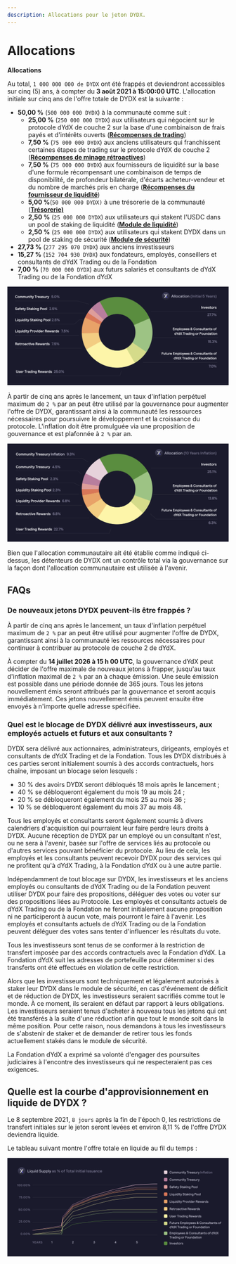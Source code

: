 ```yaml
---
description: Allocations pour le jeton DYDX.
---
```


# Allocations

**Allocations**

Au total, `1 000 000 000 de DYDX` ont été frappés et deviendront accessibles sur cinq (5) ans, à compter du **3 août 2021 à 15:00:00 UTC**. L'allocation initiale sur cinq ans de l'offre totale de DYDX est la suivante :

* **50,00 %** (`500 000 000 DYDX`) à la communauté comme suit :
   * **25,00 %** (`250 000 000 DYDX`) aux utilisateurs qui négocient sur le protocole dYdX de couche 2 sur la base d'une combinaison de frais payés et d'intérêts ouverts ([**Récompenses de trading**](../rewards/trading-rewards.md))
   * **7,50 %** (`75 000 000 DYDX`) aux anciens utilisateurs qui franchissent certaines étapes de trading sur le protocole dYdX de couche 2 ([**Récompenses de minage rétroactives**](../rewards/retroactive-mining-rewards.md))
   * **7,50 %** (`75 000 000 DYDX`) aux fournisseurs de liquidité sur la base d'une formule récompensant une combinaison de temps de disponibilité, de profondeur bilatérale, d'écarts acheteur-vendeur et du nombre de marchés pris en charge ([**Récompenses du fournisseur de liquidité**](../rewards/liquidity-provider-rewards.md))
   * **5,00 %**(`50 000 000 DYDX)` à une trésorerie de la communauté ([**Trésorerie)**](community-treasury.md)
   * **2,50 %** (`25 000 000 DYDX`) aux utilisateurs qui stakent l'USDC dans un pool de staking de liquidité ([**Module de liquidité**](../staking-pools/liquidity-staking-pool.md))
   * **2,50 %** (`25 000 000 DYDX`) aux utilisateurs qui stakent DYDX dans un pool de staking de sécurité ([**Module de sécurité**](../staking-pools/safety-staking-pool.md))
* **27,73 %** (`277 295 070 DYDX`) aux anciens investisseurs
* **15,27 %** (`152 704 930 DYDX`) aux fondateurs, employés, conseillers et consultants de dYdX Trading ou de la Fondation
* **7,00 %** (`70 000 000 DYDX`) aux futurs salariés et consultants de dYdX Trading ou de la Fondation dYdX

![](<../.gitbook/assets/DYDX Allocations (Initial 5 Years) (1).png>)

À partir de cinq ans après le lancement, un taux d'inflation perpétuel maximum de `2 %` par an peut être utilisé par la gouvernance pour augmenter l'offre de DYDX, garantissant ainsi à la communauté les ressources nécessaires pour poursuivre le développement et la croissance du protocole. L'inflation doit être promulguée via une proposition de gouvernance et est plafonnée à `2 %` par an.

![](<../.gitbook/assets/Allocation 10 Years Inflation (1) (1).png>)

Bien que l'allocation communautaire ait été établie comme indiqué ci-dessus, les détenteurs de DYDX ont un contrôle total via la gouvernance sur la façon dont l'allocation communautaire est utilisée à l'avenir.

## **FAQs**

### **De nouveaux jetons DYDX peuvent-ils être frappés ?**

À partir de cinq ans après le lancement, un taux d'inflation perpétuel maximum de `2 %` par an peut être utilisé pour augmenter l'offre de DYDX, garantissant ainsi à la communauté les ressources nécessaires pour continuer à contribuer au protocole de couche 2 de dYdX.

À compter du **14 juillet 2026 à 15 h 00 UTC**, la gouvernance dYdX peut décider de l'offre maximale de nouveaux jetons à frapper, jusqu'au taux d'inflation maximal de `2 %` par an à chaque émission. Une seule émission est possible dans une période donnée de 365 jours. Tous les jetons nouvellement émis seront attribués par la gouvernance et seront acquis immédiatement. Ces jetons nouvellement émis peuvent ensuite être envoyés à n'importe quelle adresse spécifiée.

### **Quel est le blocage de DYDX délivré aux investisseurs, aux employés actuels et futurs et aux consultants ?**

DYDX sera délivré aux actionnaires, administrateurs, dirigeants, employés et consultants de dYdX Trading et de la Fondation. Tous les DYDX distribués à ces parties seront initialement soumis à des accords contractuels, hors chaîne, imposant un blocage selon lesquels :

* 30 % des avoirs DYDX seront débloqués 18 mois après le lancement ;
* 40 % se débloqueront également du mois 19 au mois 24 ;
* 20 % se débloqueront également du mois 25 au mois 36 ;
* 10 % se débloqueront également du mois 37 au mois 48.

Tous les employés et consultants seront également soumis à divers calendriers d'acquisition qui pourraient leur faire perdre leurs droits à DYDX. Aucune réception de DYDX par un employé ou un consultant n'est, ou ne sera à l'avenir, basée sur l'offre de services liés au protocole ou d'autres services pouvant bénéficier du protocole. Au lieu de cela, les employés et les consultants peuvent recevoir DYDX pour des services qui ne profitent qu'à dYdX Trading, à la Fondation dYdX ou à une autre partie.

Indépendamment de tout blocage sur DYDX, les investisseurs et les anciens employés ou consultants de dYdX Trading ou de la Fondation peuvent utiliser DYDX pour faire des propositions, déléguer des votes ou voter sur des propositions liées au Protocole. Les employés et consultants actuels de dYdX Trading ou de la Fondation ne feront initialement aucune proposition ni ne participeront à aucun vote, mais pourront le faire à l'avenir. Les employés et consultants actuels de dYdX Trading ou de la Fondation peuvent déléguer des votes sans tenter d'influencer les résultats du vote.

Tous les investisseurs sont tenus de se conformer à la restriction de transfert imposée par des accords contractuels avec la Fondation dYdX. La Fondation dYdX suit les adresses de portefeuille pour déterminer si des transferts ont été effectués en violation de cette restriction.

Alors que les investisseurs sont techniquement et légalement autorisés à staker leur DYDX dans le module de sécurité, en cas d'événement de déficit et de réduction de DYDX, les investisseurs seraient sacrifiés comme tout le monde. À ce moment, ils seraient en défaut par rapport à leurs obligations. Les investisseurs seraient tenus d'acheter à nouveau tous les jetons qui ont été transférés à la suite d'une réduction afin que tout le monde soit dans la même position. Pour cette raison, nous demandons à tous les investisseurs de s'abstenir de staker et de demander de retirer tous les fonds actuellement stakés dans le module de sécurité.

La Fondation dYdX a exprimé sa volonté d'engager des poursuites judiciaires à l'encontre des investisseurs qui ne respecteraient pas ces exigences.

## Quelle est la courbe d'approvisionnement en liquide de DYDX ?

Le 8 septembre 2021, `8 jours` après la fin de l'époch 0, les restrictions de transfert initiales sur le jeton seront levées et environ 8,11 % de l'offre DYDX deviendra liquide.

Le tableau suivant montre l'offre totale en liquide au fil du temps :

![](<../.gitbook/assets/Liquid Supply Schedule (2) (1).png>)
